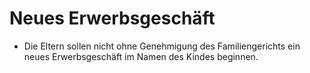 # Neues Erwerbsgeschäft

- Die Eltern sollen nicht ohne Genehmigung des Familiengerichts ein neues Erwerbsgeschäft im Namen des Kindes beginnen.

